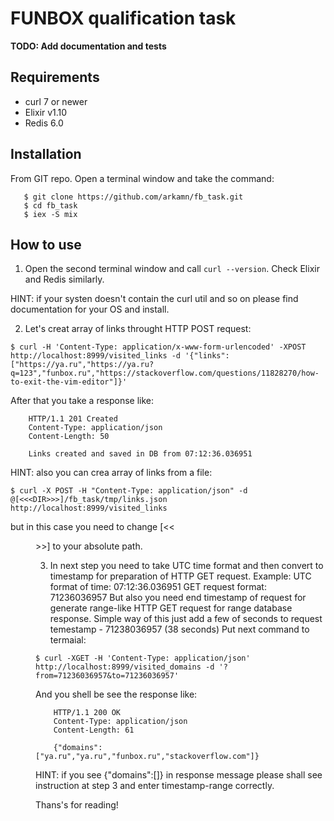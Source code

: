 # FUNBOX qualification task

**TODO: Add documentation and tests**

## Requirements
- curl 7 or newer
- Elixir v1.10
- Redis 6.0

## Installation
From GIT repo.
Open a terminal window and take the command:
```
   $ git clone https://github.com/arkamn/fb_task.git
   $ cd fb_task
   $ iex -S mix
```
## How to use
1. Open the second terminal window and call ```curl --version```. Check Elixir and Redis similarly.

HINT: if your systen doesn't contain the curl util and so on please find documentation for your OS and install.

2. Let's creat array of links throught HTTP POST request:

```$ curl -H 'Content-Type: application/x-www-form-urlencoded' -XPOST http://localhost:8999/visited_links -d '{"links": ["https://ya.ru","https://ya.ru?q=123","funbox.ru","https://stackoverflow.com/questions/11828270/how-to-exit-the-vim-editor"]}'```

After that you take a response like:
```
	HTTP/1.1 201 Created
	Content-Type: application/json
	Content-Length: 50

	Links created and saved in DB from 07:12:36.036951
```

HINT: also you can crea array of links from a file:

```$ curl -X POST -H "Content-Type: application/json" -d @[<<<DIR>>>]/fb_task/tmp/links.json http://localhost:8999/visited_links```

but in this case you need to change [<<<DIR>>>] to your absolute path.

3. In next step you need to take UTC time format and then convert to timestamp for preparation of HTTP GET request.
Example:
UTC format of time: 07:12:36.036951
GET request format: 71236036957
But also you need end timestamp of request for generate range-like HTTP GET request for range database response. Simple way of this just add a few of seconds to request temestamp - 71238036957 (38 seconds)
Put next command to termaial:

```$ curl -XGET -H 'Content-Type: application/json' http://localhost:8999/visited_domains -d '?from=71236036957&to=71236036957'```

And you shell be see the response like:

```
	HTTP/1.1 200 OK
	Content-Type: application/json
	Content-Length: 61

	{"domains":["ya.ru","ya.ru","funbox.ru","stackoverflow.com"]}
```

HINT: if you see {"domains":[]} in response message please shall see instruction at step 3 and enter timestamp-range correctly.

Thans's for reading!